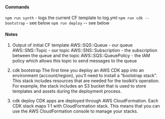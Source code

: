 #### Commands
`npm run synth` - logs the current CF template to log.yml
`npm run cdk -- bootstrap` - see below
`npm run deploy` -- see below


#### Notes
1. Output of initial CF template
AWS::SQS::Queue - our queue
AWS::SNS::Topic - our topic
AWS::SNS::Subscription - the subscription between the queue and the topic
AWS::SQS::QueuePolicy - the IAM policy which allows this topic to send messages to the queue


2. cdk bootstrap
The first time you deploy an AWS CDK app into an environment (account/region), you’ll need to install
a “bootstrap stack”. This stack includes resources that are needed for the toolkit’s operation.
For example, the stack includes an S3 bucket that is used to store templates and assets during
the deployment process.

3. cdk deploy
CDK apps are deployed through AWS CloudFormation. Each CDK stack maps 1:1 with CloudFormation stack.
This means that you can use the AWS CloudFormation console to manage your stacks.